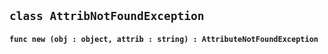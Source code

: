 ## ```class AttribNotFoundException```


#### ```func new (obj : object, attrib : string) : AttributeNotFoundException```

